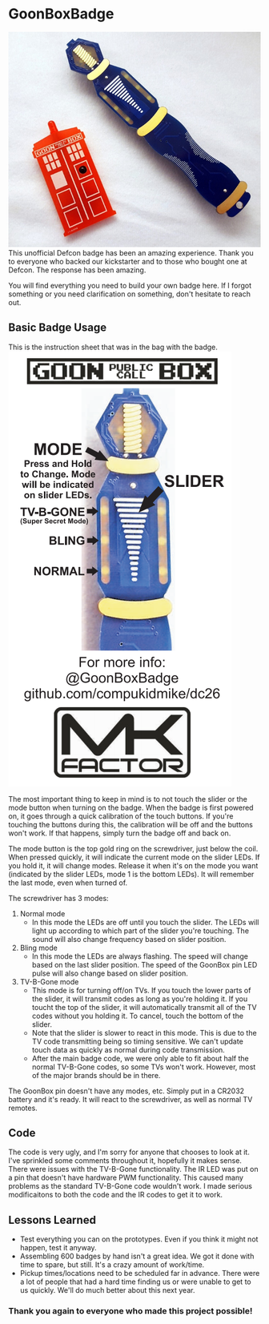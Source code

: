 # GoonBoxBadge
![](https://github.com/compukidmike/DC26/blob/master/GoonBoxBadge/BadgePic.jpeg)  
This unofficial Defcon badge has been an amazing experience. Thank you to everyone who backed our kickstarter and to those who bought one at Defcon. The response has been amazing.

You will find everything you need to build your own badge here. If I forgot something or you need clarification on something, don't hesitate to reach out.

## Basic Badge Usage
This is the instruction sheet that was in the bag with the badge.
![](https://github.com/compukidmike/DC26/blob/master/GoonBoxBadge/BasicInstructions.PNG)  

The most important thing to keep in mind is to not touch the slider or the mode button when turning on the badge. When the badge is first powered on, it goes through a quick calibration of the touch buttons. If you're touching the buttons during this, the calibration will be off and the buttons won't work. If that happens, simply turn the badge off and back on.

The mode button is the top gold ring on the screwdriver, just below the coil. When pressed quickly, it will indicate the current mode on the slider LEDs. If you hold it, it will change modes. Release it when it's on the mode you want (indicated by the slider LEDs, mode 1 is the bottom LEDs). It will remember the last mode, even when turned of.

The screwdriver has 3 modes:
1. Normal mode
    * In this mode the LEDs are off until you touch the slider. The LEDs will light up according to which part of the slider you're touching. The sound will also change frequency based on slider position.
2. Bling mode
    * In this mode the LEDs are always flashing. The speed will change based on the last slider position. The speed of the GoonBox pin LED pulse will also change based on slider position.
3. TV-B-Gone mode
    * This mode is for turning off/on TVs. If you touch the lower parts of the slider, it will transmit codes as long as you're holding it. If you toucht the top of the slider, it will automatically transmit all of the TV codes without you holding it. To cancel, touch the bottom of the slider.
    * Note that the slider is slower to react in this mode. This is due to the TV code transmitting being so timing sensitive. We can't update touch data as quickly as normal during code transmission.
    * After the main badge code, we were only able to fit about half the normal TV-B-Gone codes, so some TVs won't work. However, most of the major brands should be in there.

The GoonBox pin doesn't have any modes, etc.  Simply put in a CR2032 battery and it's ready. It will react to the screwdriver, as well as normal TV remotes.

## Code
The code is very ugly, and I'm sorry for anyone that chooses to look at it. I've sprinkled some comments throughout it, hopefully it makes sense.  
There were issues with the TV-B-Gone functionality. The IR LED was put on a pin that doesn't have hardware PWM functionality. This caused many problems as the standard TV-B-Gone code wouldn't work. I made serious modificaitons to both the code and the IR codes to get it to work.  

## Lessons Learned
  * Test everything you can on the prototypes. Even if you think it might not happen, test it anyway.
  * Assembling 600 badges by hand isn't a great idea. We got it done with time to spare, but still. It's a crazy amount of work/time.
  * Pickup times/locations need to be scheduled far in advance. There were a lot of people that had a hard time finding us or were unable to get to us quickly. We'll do much better about this next year.
  
### Thank you again to everyone who made this project possible!
